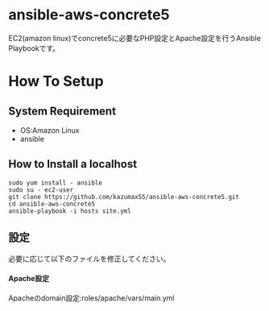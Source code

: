 ansible-aws-concrete5
====
EC2(amazon linux)でconcrete5に必要なPHP設定とApache設定を行うAnsible Playbookです。
# How To Setup
## System Requirement
* OS:Amazon Linux
* ansible
## How to Install a localhost
```
sudo yum install - ansible
sudo su - ec2-user
git clone https://github.com/kazumax55/ansible-aws-concrete5.git
cd ansible-aws-concrete5
ansible-playbook -i hosts site.yml
```
## 設定
必要に応じて以下のファイルを修正してください。
#### Apache設定
Apacheのdomain設定:roles/apache/vars/main.yml
